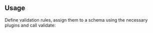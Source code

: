 ## Usage

Define validation rules, assign them to a schema using the necessary plugins and call validate: 

